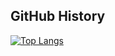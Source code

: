 ## GitHub History
[![Top Langs](https://github-readme-stats.vercel.app/api/top-langs/?username=gtiso&layout=donut-vertical)](https://github.com/anuraghazra/github-readme-stats)
